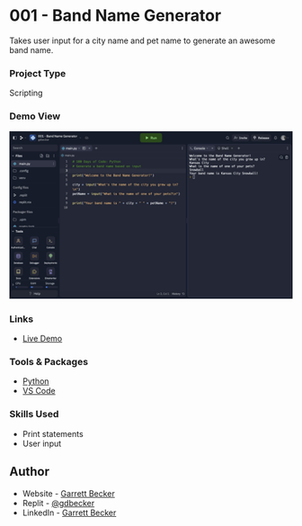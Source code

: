 # 001 - Band Name Generator

Takes user input for a city name and pet name to generate an awesome band name.

### Project Type

Scripting

### Demo View

![](./001-band-name-generator.jpg)

### Links

- [Live Demo](https://replit.com/@gdbecker/001-Band-Name-Generator)

### Tools & Packages

- [Python](https://www.python.org)
- [VS Code](https://code.visualstudio.com)

### Skills Used

- Print statements
- User input

## Author

- Website - [Garrett Becker]()
- Replit - [@gdbecker](https://replit.com/@gdbecker)
- LinkedIn - [Garrett Becker](https://www.linkedin.com/in/garrett-becker-923b4a106/)